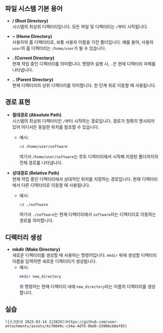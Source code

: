 
## 파일 시스템 기본 용어

- **/ (Root Directory)**  
  시스템의 최상위 디렉터리입니다. 모든 파일 및 디렉터리는 `/`부터 시작됩니다.

- **~ (Home Directory)**  
  사용자의 홈 디렉터리로, 보통 사용자 이름을 가진 폴더입니다. 예를 들어, 사용자 `user`의 홈 디렉터리는 `/home/user`가 될 수 있습니다.

- **. (Current Directory)**  
  현재 작업 중인 디렉터리를 의미합니다. 명령어 실행 시, `.`은 현재 디렉터리 자체를 나타냅니다.

- **.. (Parent Directory)**  
  현재 디렉터리의 상위 디렉터리를 의미합니다. 한 단계 위로 이동할 때 사용됩니다.

## 경로 표현

- **절대경로 (Absolute Path)**  
  시스템의 최상위 디렉터리인 `/`부터 시작하는 경로입니다. 경로가 정확히 명시되어 있어 어디서든 동일한 위치를 참조할 수 있습니다.
  - 예시:  
    ```bash
    cd /home/user/software
    ```
    여기서 `/home/user/software`는 루트 디렉터리에서 시작해 지정된 폴더까지의 전체 경로를 나타냅니다.

- **상대경로 (Relative Path)**  
  현재 작업 중인 디렉터리에서 상대적인 위치를 지정하는 경로입니다. 현재 디렉터리에서 다른 디렉터리로 이동할 때 사용됩니다.
  - 예시:  
    ```bash
    cd ./software
    ```
    여기서 `./software`는 현재 디렉터리에서 `software`라는 디렉터리로 이동하는 경로를 의미합니다.

## 디렉터리 생성

- **mkdir (Make Directory)**  
  새로운 디렉터리를 생성할 때 사용하는 명령어입니다. `mkdir` 뒤에 생성할 디렉터리 이름을 입력하면 새로운 디렉터리가 생성됩니다.
  - 예시:
    ```bash
    mkdir new_directory
    ```
    위 명령어는 현재 디렉터리 내에 `new_directory`라는 이름의 디렉터리를 생성합니다.

## 실습
    ![스크린샷 2025-03-14 113829](https://github.com/user-attachments/assets/4c70049c-c34a-4d75-9bd0-33906cb0af85)

